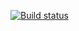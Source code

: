[![Build status](https://ci.appveyor.com/api/projects/status/xvdwy1lpqs2ne43j/branch/master?svg=true)](https://ci.appveyor.com/project/Slaywerz/aqa-2-1-f8qr1/branch/master)
